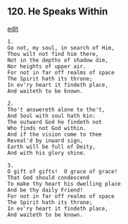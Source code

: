 
## 120.  He Speaks Within
[edit](https://docs.google.com/document/d/1FNu0FKO7cWioNvkiUPZJVbP7hWpTBDMU/edit?mode=html)



    1.
    Go not, my soul, in search of Him,
    Thou wilt not find him there,
    Not in the depths of shadow dim,
    Nor heights of upper air.
    For not in far off realms of space
    The Spirit hath its throne;
    In ev'ry heart it findeth place,
    And waiteth to be known.

    2.
    Tho't answereth alone to tho't,
    And Soul with soul hath kin:
    The outward God he findeth not
    Who finds not God within.
    And if the vision come to thee
    Reveal'd by inward sign,
    Earth will be full of Deity,
    And with his glory shine.

    3.
    O gift of gifts!  O grace of grace!
    That God should condescend
    To make thy heart his dwelling place
    And be thy daily Friend!
    For not in far off realms of space
    The Spirit hath its throne;
    In ev'ry heart it findeth place,
    And waiteth to be known.
